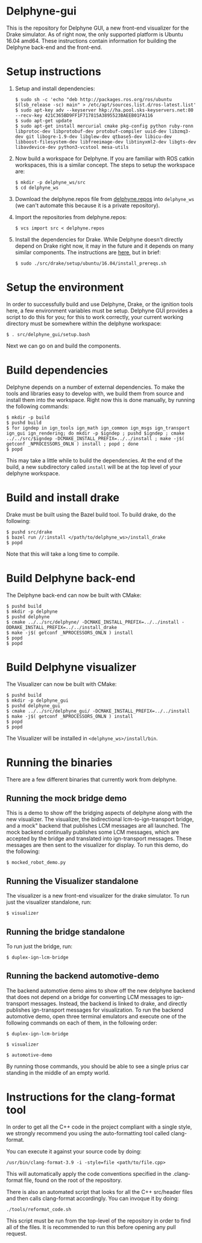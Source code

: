 # Delphyne-gui

This is the repository for Delphyne GUI, a new front-end visualizer for the
Drake simulator. As of right now, the only supported platform is
Ubuntu 16.04 amd64. These instructions contain information for building the
Delphyne back-end and the front-end.

# Setup instructions

1.  Setup and install dependencies:

    ```
    $ sudo sh -c 'echo "deb http://packages.ros.org/ros/ubuntu $(lsb_release -sc) main" > /etc/apt/sources.list.d/ros-latest.list'
    $ sudo apt-key adv --keyserver hkp://ha.pool.sks-keyservers.net:80 --recv-key 421C365BD9FF1F717815A3895523BAEEB01FA116
    $ sudo apt-get update
    $ sudo apt-get install mercurial cmake pkg-config python ruby-ronn libprotoc-dev libprotobuf-dev protobuf-compiler uuid-dev libzmq3-dev git libogre-1.9-dev libglew-dev qtbase5-dev libicu-dev libboost-filesystem-dev libfreeimage-dev libtinyxml2-dev libgts-dev libavdevice-dev python3-vcstool mesa-utils
    ```

1.  Now build a workspace for Delphyne. If you are familiar with ROS catkin
workspaces, this is a similar concept. The steps to setup the workspace are:

    ```
    $ mkdir -p delphyne_ws/src
    $ cd delphyne_ws
    ```

1.  Download the delphyne.repos file from [delphyne.repos](https://github.com/ToyotaResearchInstitute/delphyne-gui/blob/master/delphyne.repos) into
 `delphyne_ws` (we can't automate this because it is a private repository).

1.  Import the repositories from delphyne.repos:

    ```
    $ vcs import src < delphyne.repos
    ```

1.  Install the dependencies for Drake. While Delphyne doesn't directly depend
on Drake right now, it may in the future and it depends on many similar
components. The instructions are [here](http://drake.mit.edu/from_source.html),
but in brief:

    ```
    $ sudo ./src/drake/setup/ubuntu/16.04/install_prereqs.sh
    ```

# Setup the environment
In order to successfully build and use Delphyne, Drake, or the ignition tools
here, a few environment variables must be setup. Delphyne GUI provides a script
to do this for you; for this to work correctly, your current working directory
must be somewhere within the delphyne workspace:

```
$ . src/delphyne_gui/setup.bash
```

Next we can go on and build the components.

# Build dependencies

Delphyne depends on a number of external dependencies. To make the tools and
libraries easy to develop with, we build them from source and install them into
the workspace. Right now this is done manually, by running the following
commands:

```
$ mkdir -p build
$ pushd build
$ for igndep in ign_tools ign_math ign_common ign_msgs ign_transport ign_gui ign_rendering; do mkdir -p $igndep ; pushd $igndep ; cmake ../../src/$igndep -DCMAKE_INSTALL_PREFIX=../../install ; make -j$( getconf _NPROCESSORS_ONLN ) install ; popd ; done
$ popd
```

This may take a little while to build the dependencies. At the end of the build,
a new subdirectory called `install` will be at the top level of your
delphyne workspace.

# Build and install drake

Drake must be built using the Bazel build tool. To build drake, do the
following:

```
$ pushd src/drake
$ bazel run //:install </path/to/delphyne_ws>/install_drake
$ popd
```

Note that this will take a long time to compile.

# Build Delphyne back-end

The Delphyne back-end can now be built with CMake:

```
$ pushd build
$ mkdir -p delphyne
$ pushd delphyne
$ cmake ../../src/delphyne/ -DCMAKE_INSTALL_PREFIX=../../install -DDRAKE_INSTALL_PREFIX=../../install_drake
$ make -j$( getconf _NPROCESSORS_ONLN ) install
$ popd
$ popd
```

# Build Delphyne visualizer

The Visualizer can now be built with CMake:

```
$ pushd build
$ mkdir -p delphyne_gui
$ pushd delphyne_gui
$ cmake ../../src/delphyne_gui/ -DCMAKE_INSTALL_PREFIX=../../install
$ make -j$( getconf _NPROCESSORS_ONLN ) install
$ popd
$ popd
```

The Visualizer will be installed in `<delphyne_ws>/install/bin`.

# Running the binaries

There are a few different binaries that currently work from delphyne.

## Running the mock bridge demo

This is a demo to show off the bridging aspects of delphyne along with the new
visualizer.  The visualizer, the bidirectional lcm-to-ign-transport bridge, and
a mock" backend that publishes LCM messages are all launched.  The mock backend
continually publishes some LCM messages, which are accepted by the bridge and
translated into ign-transport messages.  These messages are then sent to the
visualizer for display.  To run this demo, do the following:

```
$ mocked_robot_demo.py
```

## Running the Visualizer standalone

The visualizer is a new front-end visualizer for the drake simulator.
To run just the visualizer standalone, run:

```
$ visualizer
```

## Running the bridge standalone

To run just the bridge, run:

```
$ duplex-ign-lcm-bridge
```

## Running the backend automotive-demo

The backend automotive demo aims to show off the new delphyne backend that does
not depend on a bridge for converting LCM messages to ign-transport messages.
Instead, the backend is linked to drake, and directly publishes ign-transport
messages for visualization.  To run the backend automotive demo, open three
terminal emulators and execute one of the following commands on each of them,
in the following order:

```
$ duplex-ign-lcm-bridge
```

```
$ visualizer
```

```
$ automotive-demo
```

By running those commands, you should be able to see a single prius car standing in the middle of an empty world.


# Instructions for the clang-format tool
In order to get all the C++ code in the project compliant with a single style, we strongly recommend you using the auto-formatting tool called clang-format.

You can execute it against your source code by doing:
```
/usr/bin/clang-format-3.9 -i -style=file <path/to/file.cpp>
```
This will automatically apply the code conventions specified in the .clang-format file, found on the root of the repository.

There is also an automated script that looks for all the C++ src/header files and then calls clang-format accordingly. You can invoque it by doing:

```
./tools/reformat_code.sh
```

This script must be run from the top-level of the repository in order to find
all of the files. It is recommended to run this before opening any pull request.
